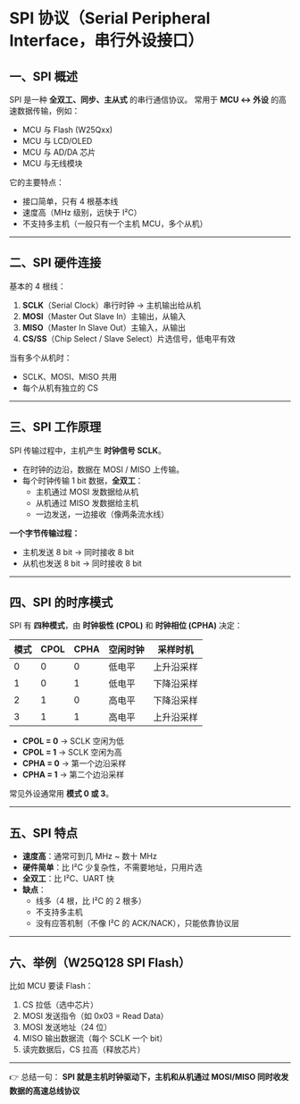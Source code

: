 #  **SPI 协议**（Serial Peripheral Interface，串行外设接口）

## 一、SPI 概述

SPI 是一种 **全双工、同步、主从式** 的串行通信协议。
 常用于 **MCU ↔ 外设** 的高速数据传输，例如：

- MCU 与 Flash (W25Qxx)
- MCU 与 LCD/OLED
- MCU 与 AD/DA 芯片
- MCU 与无线模块

它的主要特点：

- 接口简单，只有 4 根基本线
- 速度高（MHz 级别，远快于 I²C）
- 不支持多主机（一般只有一个主机 MCU，多个从机）

------

## 二、SPI 硬件连接

基本的 4 根线：

1. **SCLK**（Serial Clock）串行时钟 → 主机输出给从机
2. **MOSI**（Master Out Slave In）主输出，从输入
3. **MISO**（Master In Slave Out）主输入，从输出
4. **CS/SS**（Chip Select / Slave Select）片选信号，低电平有效

当有多个从机时：

- SCLK、MOSI、MISO 共用
- 每个从机有独立的 CS

------

## 三、SPI 工作原理

SPI 传输过程中，主机产生 **时钟信号 SCLK**。

- 在时钟的边沿，数据在 MOSI / MISO 上传输。
- 每个时钟传输 1 bit 数据，**全双工**：
  - 主机通过 MOSI 发数据给从机
  - 从机通过 MISO 发数据给主机
  - 一边发送，一边接收（像两条流水线）

**一个字节传输过程：**

- 主机发送 8 bit → 同时接收 8 bit
- 从机也发送 8 bit → 同时接收 8 bit

------

## 四、SPI 的时序模式

SPI 有 **四种模式**，由 **时钟极性 (CPOL)** 和 **时钟相位 (CPHA)** 决定：

| 模式 | CPOL | CPHA | 空闲时钟 | 采样时机   |
| ---- | ---- | ---- | -------- | ---------- |
| 0    | 0    | 0    | 低电平   | 上升沿采样 |
| 1    | 0    | 1    | 低电平   | 下降沿采样 |
| 2    | 1    | 0    | 高电平   | 下降沿采样 |
| 3    | 1    | 1    | 高电平   | 上升沿采样 |

- **CPOL = 0** → SCLK 空闲为低
- **CPOL = 1** → SCLK 空闲为高
- **CPHA = 0** → 第一个边沿采样
- **CPHA = 1** → 第二个边沿采样

常见外设通常用 **模式 0 或 3**。

------

## 五、SPI 特点

- **速度高**：通常可到几 MHz ~ 数十 MHz
- **硬件简单**：比 I²C 少复杂性，不需要地址，只用片选
- **全双工**：比 I²C、UART 快
- **缺点**：
  - 线多（4 根，比 I²C 的 2 根多）
  - 不支持多主机
  - 没有应答机制（不像 I²C 的 ACK/NACK），只能依靠协议层

------

## 六、举例（W25Q128 SPI Flash）

比如 MCU 要读 Flash：

1. CS 拉低（选中芯片）
2. MOSI 发送指令（如 0x03 = Read Data）
3. MOSI 发送地址（24 位）
4. MISO 输出数据流（每个 SCLK 一个 bit）
5. 读完数据后，CS 拉高（释放芯片）

------

👉 总结一句：
 **SPI 就是主机时钟驱动下，主机和从机通过 MOSI/MISO 同时收发数据的高速总线协议**